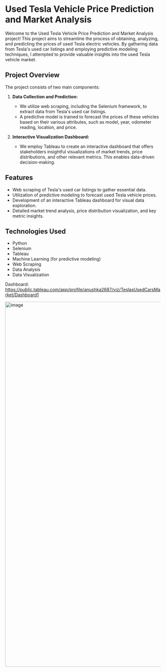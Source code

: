 # Used Tesla Vehicle Price Prediction and Market Analysis

Welcome to the Used Tesla Vehicle Price Prediction and Market Analysis project! This project aims to streamline the process of obtaining, analyzing, and predicting the prices of used Tesla electric vehicles. By gathering data from Tesla's used car listings and employing predictive modeling techniques, I attempted to provide valuable insights into the used Tesla vehicle market.

## Project Overview

The project consists of two main components:

1. **Data Collection and Prediction:**
   - We utilize web scraping, including the Selenium framework, to extract data from Tesla's used car listings.
   - A predictive model is trained to forecast the prices of these vehicles based on their various attributes, such as model, year, odometer reading, location, and price.

2. **Interactive Visualization Dashboard:**
   - We employ Tableau to create an interactive dashboard that offers stakeholders insightful visualizations of market trends, price distributions, and other relevant metrics. This enables data-driven decision-making.

## Features

- Web scraping of Tesla's used car listings to gather essential data.
- Utilization of predictive modeling to forecast used Tesla vehicle prices.
- Development of an interactive Tableau dashboard for visual data exploration.
- Detailed market trend analysis, price distribution visualization, and key metric insights.

## Technologies Used

- Python
- Selenium
- Tableau
- Machine Learning (for predictive modeling)
- Web Scraping
- Data Analysis
- Data Visualization

Dashboard: https://public.tableau.com/app/profile/anushka2687/viz/TeslasUsedCarsMarket/Dashboard1


<img width="1181" alt="image" src="https://github.com/AnushkaVirmanya/Tesla-Used-Cars-Research/assets/146145877/ef4e4f08-d007-4b8f-8016-0c0c0813220a">

